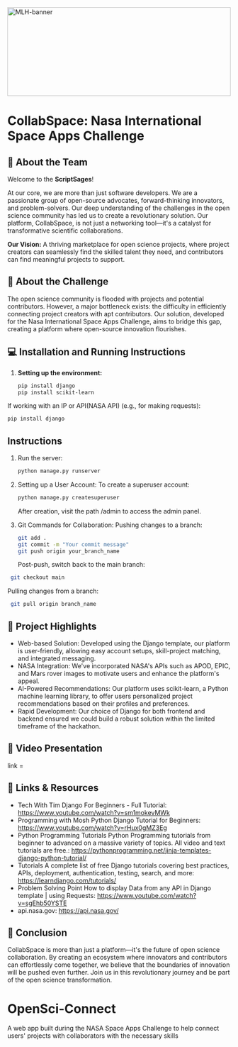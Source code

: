 <img src="https://i.imgur.com/cEGtEzn.png" alt="MLH-banner" width="100%" height="200px">

# CollabSpace: Nasa International Space Apps Challenge

## 🚀 About the Team

Welcome to the **ScriptSages**!

At our core, we are more than just software developers. We are a passionate group of open-source advocates, forward-thinking innovators, and problem-solvers. Our deep understanding of the challenges in the open science community has led us to create a revolutionary solution. Our platform, CollabSpace, is not just a networking tool—it's a catalyst for transformative scientific collaborations.

**Our Vision:** A thriving marketplace for open science projects, where project creators can seamlessly find the skilled talent they need, and contributors can find meaningful projects to support.

## 🌌 About the Challenge

The open science community is flooded with projects and potential contributors. However, a major bottleneck exists: the difficulty in efficiently connecting project creators with apt contributors. Our solution, developed for the Nasa International Space Apps Challenge, aims to bridge this gap, creating a platform where open-source innovation flourishes.

## 💻 Installation and Running Instructions

1. **Setting up the environment:**
   ```bash
   pip install django
   pip install scikit-learn
   ```

If working with an IP or API(NASA API) (e.g., for making requests):

```bash
pip install django
```

## Instructions

1. Run the server:
   ```bash
   python manage.py runserver
   ```
2. Setting up a User Account:
   To create a superuser account:

   ```bash
   python manage.py createsuperuser
   ```

   After creation, visit the path /admin to access the admin panel.

3. Git Commands for Collaboration:
   Pushing changes to a branch:
   ```bash
   git add .
   git commit -m "Your commit message"
   git push origin your_branch_name
   ```
   Post-push, switch back to the main branch:

```bash
 git checkout main
```

Pulling changes from a branch:

```bash
 git pull origin branch_name
```

## 🌠 Project Highlights

- Web-based Solution: Developed using the Django template, our platform is user-friendly, allowing easy account setups, skill-project matching, and integrated messaging.
- NASA Integration: We've incorporated NASA's APIs such as APOD, EPIC, and Mars rover images to motivate users and enhance the platform's appeal.
- AI-Powered Recommendations: Our platform uses scikit-learn, a Python machine learning library, to offer users personalized project recommendations based on their profiles and preferences.
- Rapid Development: Our choice of Django for both frontend and backend ensured we could build a robust solution within the limited timeframe of the hackathon.

## 🎥 Video Presentation

link =

## 🔗 Links & Resources

- Tech With Tim Django For Beginners - Full Tutorial: https://www.youtube.com/watch?v=sm1mokevMWk
- Programming with Mosh Python Django Tutorial for Beginners: https://www.youtube.com/watch?v=rHux0gMZ3Eg
- Python Programming Tutorials Python Programming tutorials from beginner to advanced on a massive variety of topics. All video and text tutorials are free.: https://pythonprogramming.net/jinja-templates-django-python-tutorial/
- Tutorials A complete list of free Django tutorials covering best practices, APIs, deployment, authentication, testing, search, and more: https://learndjango.com/tutorials/
- Problem Solving Point How to display Data from any API in Django template | using Requests: https://www.youtube.com/watch?v=sgEhb50YSTE
- api.nasa.gov: https://api.nasa.gov/

## 📜 Conclusion

CollabSpace is more than just a platform—it's the future of open science collaboration. By creating an ecosystem where innovators and contributors can effortlessly come together, we believe that the boundaries of innovation will be pushed even further. Join us in this revolutionary journey and be part of the open science transformation.

# OpenSci-Connect

A web app built during the NASA Space Apps Challenge to help connect users' projects with collaborators with the necessary skills
